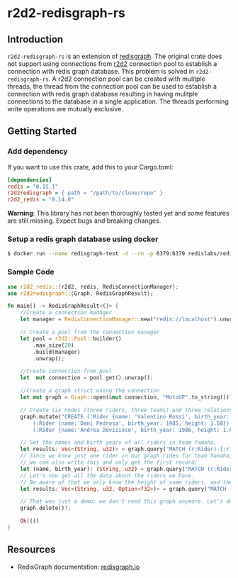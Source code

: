 # r2d2-redisgraph-rs

## Introduction

`r2d2-redisgraph-rs` is an extension of [redisgraph](https://github.com/malte-v/redisgraph-rs.git). The original crate does not support using connections from [r2d2](https://github.com/malte-v/redisgraph-rs.git) connection pool to establish a connection with redis graph database. This problem is solved in `r2d2-redisgraph-rs`. A r2d2 connection pool can be created with mulitple threads, the thread from the connection pool can be used to establish a connection with redis graph database resulting in having mulitple connections to the database in a single application. The threads performing write operations are mutually exclusive.

## Getting Started

### Add dependency

If you want to use this crate, add this to your Cargo.toml:

```ini
[dependencies]
redis = "0.15.1"
r2d2redisgraph = { path = "/path/to/clone/repo" }
r2d2_redis = "0.14.0"
```

**Warning**: This library has not been thoroughly tested yet and some features are still missing.
Expect bugs and breaking changes.

### Setup a redis graph database using docker


```sh
$ docker run --name redisgraph-test -d --rm -p 6379:6379 redislabs/redisgraph
```

### Sample Code

```rust
use r2d2_redis::{r2d2, redis, RedisConnectionManager};
use r2d2redisgraph::{Graph, RedisGraphResult};

fn main() -> RedisGraphResult<()> {
    //Create a connection manager
    let manager = RedisConnectionManager::new("redis://localhost").unwrap();

    // Create a pool from the connection manager
    let pool = r2d2::Pool::builder()
        .max_size(20)
        .build(manager)
        .unwrap();

    //Create connection from pool
    let  mut connection = pool.get().unwrap();

    //Create a graph struct using the connection
    let mut graph = Graph::open(&mut connection, "MotoGP".to_string())?;

    // Create six nodes (three riders, three teams) and three relationships between them.
    graph.mutate("CREATE (:Rider {name: 'Valentino Rossi', birth_year: 1979})-[:rides]->(:Team {name: 'Yamaha'}), \
        (:Rider {name:'Dani Pedrosa', birth_year: 1985, height: 1.58})-[:rides]->(:Team {name: 'Honda'}), \
        (:Rider {name:'Andrea Dovizioso', birth_year: 1986, height: 1.67})-[:rides]->(:Team {name: 'Ducati'})")?;

    // Get the names and birth years of all riders in team Yamaha.
    let results: Vec<(String, u32)> = graph.query("MATCH (r:Rider)-[:rides]->(t:Team) WHERE t.name = 'Yamaha' RETURN r.name, r.birth_year")?;
    // Since we know just one rider in our graph rides for team Yamaha,
    // we can also write this and only get the first record:
    let (name, birth_year): (String, u32) = graph.query("MATCH (r:Rider)-[:rides]->(t:Team) WHERE t.name = 'Yamaha' RETURN r.name, r.birth_year")?;
    // Let's now get all the data about the riders we have.
    // Be aware of that we only know the height of some riders, and therefore we use an `Option`:
    let results: Vec<(String, u32, Option<f32>)> = graph.query("MATCH (r:Rider) RETURN r.name, r.birth_year, r.height")?;

    // That was just a demo; we don't need this graph anymore. Let's delete it from the database:
    graph.delete()?;

    Ok(())
}
```

## Resources

- RedisGraph documentation: [redisgraph.io][]

[redisgraph.io]:https://redisgraph.io
[docs.rs/redisgraph]:https://docs.rs/redisgraph
